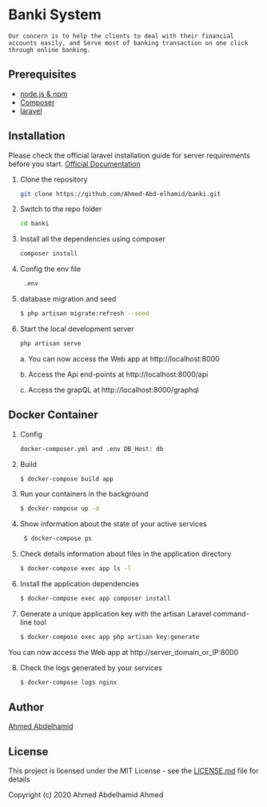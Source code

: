 # Banki System
	Our concern is to help the clients to deal with their financial accounts easily, and Serve most of banking transaction on one click through online banking.
	
## Prerequisites

- [node.js & npm](https://nodejs.org/)
- [Composer](https://getcomposer.org/download/)
- [laravel](http://laravel.com/)


## Installation

Please check the official laravel installation guide for server requirements before you start. [Official Documentation](https://laravel.com/docs/5.4/installation#installation)


1. Clone the repository
    ```sh
    git clone https://github.com/Ahmed-Abd-elhamid/banki.git
    ```
2. Switch to the repo folder
    ```sh
    cd banki
    ```
3. Install all the dependencies using composer
    ```sh
    composer install
    ```
4. Config the env file
    ```sh
     .env
    ```  
5. database migration and seed
    ```sh
    $ php artisan migrate:refresh --seed
    ```
6. Start the local development server
    ```sh
    php artisan serve
    ```

    a. You can now access the Web app at http://localhost:8000

    b. Access the Api end-points at http://localhost:8000/api

    c. Access the grapQL at http://localhost:8000/graphql

## Docker Container

1. Config
    ```sh
    docker-composer.yml and .env DB_Host: db
    ```
2. Build
    ```sh
    $ docker-compose build app
    ```
3. Run your containers in the background
    ```sh
    $ docker-compose up -d
    ```
4. Show information about the state of your active services
    ```sh
     $ docker-compose ps
    ```  
5. Check details information about files in the application directory
    ```sh
    $ docker-compose exec app ls -l
    ```
6.  Install the application dependencies
    ```sh
    $ docker-compose exec app composer install
    ```
7. Generate a unique application key with the artisan Laravel command-line tool
    ```sh
    $ docker-compose exec app php artisan key:generate
    ```
You can now access the Web app at http://server_domain_or_IP:8000

8. Check the logs generated by your services
    ```sh
    $ docker-compose logs nginx
    ```
## Author

[Ahmed Abdelhamid](https://www.linkedin.com/in/ahmed-abdelhamd/)

## License

This project is licensed under the MIT License - see the [LICENSE.md](LICENSE.md) file for details

Copyright (c) 2020 Ahmed Abdelhamid Ahmed

